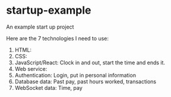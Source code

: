 # startup-example
An example start up project

Here are the 7 technologies I need to use:

1. HTML:
2. CSS:
3. JavaScript/React: Clock in and out, start the time and ends it. 
4. Web service:
5. Authentication: Login, put in personal information
6. Database data: Past pay, past hours worked, transactions
7. WebSocket data: Time, pay
